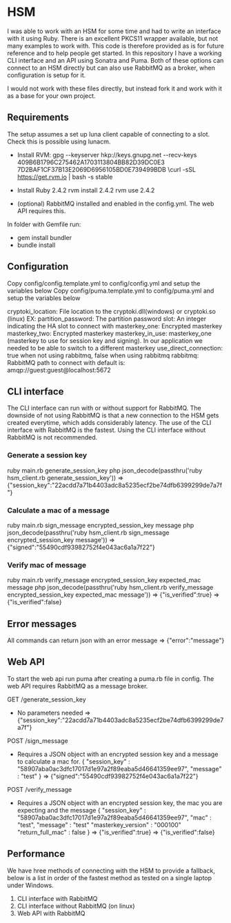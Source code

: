 # HSM

I was able to work with an HSM for some time and had to write an interface with it using Ruby. There is an excellent PKCS11 wrapper available, but not many examples to work with. This code is therefore provided as is for future reference and to help people get started. In this repository I have a working CLI interface and an API using Sonatra and Puma. Both of these options can connect to an HSM directly but can also use RabbitMQ as a broker, when configuration is setup for it.

I would not work with these files directly, but instead fork it and work with it as a base for your own project.

## Requirements

The setup assumes a set up luna client capable of connecting to a slot. Check this is possible using lunacm.

- Install RVM:
gpg --keyserver hkp://keys.gnupg.net --recv-keys 409B6B1796C275462A1703113804BB82D39DC0E3 7D2BAF1CF37B13E2069D6956105BD0E739499BDB
\curl -sSL https://get.rvm.io | bash -s stable

- Install Ruby 2.4.2
rvm install 2.4.2
rvm use 2.4.2

- (optional) RabbitMQ installed and enabled in the config.yml. The web API requires this.

In folder with Gemfile run:
- gem install bundler
- bundle install

## Configuration
Copy config/config.template.yml to config/config.yml and setup the variables below
Copy config/puma.template.yml to config/puma.yml and setup the variables below

cryptoki_location: File location to the cryptoki.dll(windows) or cryptoki.so (linux) EX:
partition_password: The partition password
slot: An integer indicating the HA slot to connect with
masterkey_one: Encrypted masterkey
masterkey_two: Encrypted masterkey
masterkey_in_use: masterkey_one (masterkey to use for session key and signing). In our application we needed to be able to switch to a different masterkey
use_direct_connection: true when not using rabbitmq, false when using rabbitmq
rabbitmq: RabbitMQ path to connect with default is: amqp://guest:guest@localhost:5672

## CLI interface
The CLI interface can run with or without support for RabbitMQ. The downside of not using RabbitMQ is that a new connection to the HSM gets created everytime, which adds considerably latency. The use of the CLI interface with RabbitMQ is the fastest. Using the CLI interface without RabbitMQ is not recommended.

### Generate a session key
ruby main.rb generate_session_key
php json_decode(passthru('ruby hsm_client.rb generate_session_key'))
=> {"session_key":"22acdd7a71b4403adc8a5235ecf2be74dfb6399299de7a7f"}

### Calculate a mac of a message
ruby main.rb sign_message encrypted_session_key message
php json_decode(passthru('ruby hsm_client.rb sign_message encrypted_session_key message'))
=> {"signed":"55490cdf93982752f4e043ac6a1a7f22"}

### Verify mac of message
ruby main.rb verify_message encrypted_session_key expected_mac message
php json_decode(passthru('ruby hsm_client.rb verify_message encrypted_session_key expected_mac message'))
=> {"is_verified":true}
=> {"is_verified":false}

## Error messages
All commands can return json with an error message
=> {"error":"message"}

## Web API
To start the web api run puma after creating a puma.rb file in config. The web API requires RabbitMQ as a message broker.

GET /generate_session_key
- No parameters needed
=> {"session_key":"22acdd7a71b4403adc8a5235ecf2be74dfb6399299de7a7f"}

POST /sign_message
- Requires a JSON object with an encrypted session key and a message to calculate a mac for.
{
	"session_key" : "58907aba0ac3dfc17017d1e97a2f89eaba5d46641359ee97",
	"message" : "test"
}
=> {"signed":"55490cdf93982752f4e043ac6a1a7f22"}

POST /verify_message
- Requires a JSON object with an encrypted session key, the mac you are expecting and the message
{
	"session_key" : "58907aba0ac3dfc17017d1e97a2f89eaba5d46641359ee97",
	"mac" : "test",
	"message" : "test"
	"masterkey_version" : "000100"
	"return_full_mac" : false
}
=> {"is_verified":true}
=> {"is_verified":false}

## Performance
We have hree methods of connecting with the HSM to provide a fallback, below is a list in order of the fastest method as tested on a single laptop under Windows.

1) CLI interface with RabbitMQ
2) CLI interface without RabbitMQ (on linux)
3) Web API with RabbitMQ
